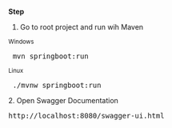 <b>Step</b>
1. Go to root project and run wih Maven 
<p><small>Windows</small></p>
<span><pre> mvn springboot:run</pre></span>
<p><small>Linux</small></p>
<span><pre> ./mvnw springboot:run</pre></span>
2. Open Swagger Documentation <pre>http://localhost:8080/swagger-ui.html</pre>
  
